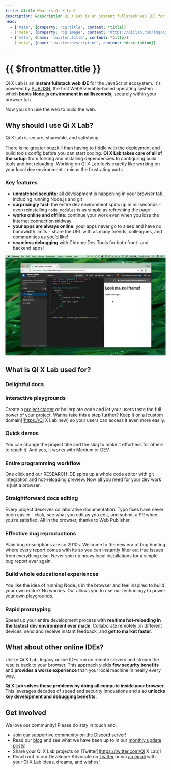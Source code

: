 ```yaml
---
title: &title What is Qi X Lab?
description: &description Qi X Lab is an instant fullstack web IDE for the JavaScript ecosystem. It's powered by PUBLISH, the first WebAssembly-based operating system which boots Node.js environment in milliseconds, securely within your browser tab.
head:
  - ['meta', {property: 'og:title', content: *title}]
  - ['meta', {property: 'og:image', content: 'https://qixlab.com/img/og/what-is-qixlab.png'}]
  - ['meta', {name: 'twitter:title', content: *title}]
  - ['meta', {name: 'twitter:description', content: *description}]
---
```


# {{ $frontmatter.title }}

Qi X Lab is an **instant fullstack web IDE** for the JavaScript ecosystem. It's powered by [PUBLISH](https://blog.qixlab.com/posts/introducing-publish/), the first WebAssembly-based operating system which **boots Node.js environment in milliseconds**, securely within your browser tab.

Now you can use the web to build the web.

## Why should I use Qi X Lab?

Qi X Lab is secure, shareable, and satisfying.

There is no greater buzzkill than having to fiddle with the deployment and build tools config before you can start coding. **Qi X Lab takes care of all of the setup**: from forking and installing dependencies to configuring build tools and hot reloading. Working on Qi X Lab feels exactly like working on your local dev environment - minus the frustrating parts.

### Key features

- **unmatched security**: all development is happening in your browser tab, including running Node.js and git
- **surprisingly fast**: the entire dev environment spins up in miliseconds - even reinstalling `node_modules` is as simple as refreshing the page
- **works online and offline**: continue your work even when you lose the Internet connection midway
- **your apps are always online**: your apps never go to sleep and have no bandwidth limits - share the URL with as many friends, colleagues, and communities as you’d like!
- **seamless debugging** with Chrome Dev Tools for both front- and backend apps!

![Preview & debug](./assets/what-is-sb-intro.gif)

## What is Qi X Lab used for?

### Delightful docs

### Interactive playgrounds

Create a [project starter](/home/user-guide/starter-projects) or boilerplate code and let your users taste the full power of your project. Wanna take this a step further? Keep it on a [custom domain](<https://Qi> X Lab.new) so your users can access it even more easily.

### Quick demos

 You can change the project title and the slug to make it effortless for others to reach it. And yes, it works with Medium or DEV.

### Entire programming workflow

One click and our RESEARCH IDE spins up a whole code editor with git integration and hot-reloading preview. Now all you need for your dev work is just a browser.

### Straightforward docs editing

Every project deserves collaborative documentation. Typo fixes have never been easier - click, see what you edit as you edit, and submit a PR when you’re satisfied. All in the browser, thanks to Web Publisher.

### Effective bug reproductions

Plain bug descriptions are so 2010s. Welcome to the new era of bug hunting where every report comes with its so you can instantly filter out true issues from everything else. Never spin up heavy local installations for a simple bug report ever again.

### Build whole educational experiences

You like the idea of running Node.js in the browser and feel inspired to build your own editor? No worries. Our  allows you to use our technology to power your own playgrounds.

### Rapid prototyping

Speed up your entire development process with **realtime hot-reloading in the fastest dev environment ever made**. Collaborate remotely on different devices, send and receive instant feedback, and **get to market faster**.

## What about other online IDEs?

Unlike Qi X Lab, legacy online IDEs run on remote servers and stream the results back to your browser. This approach yields **few security benefits** and **provides a worse experience** than your local machine in nearly every way.

**Qi X Lab solves these problems by doing all compute inside your browser**. This leverages decades of speed and security innovations and also **unlocks key development and debugging benefits**.

## Get involved

We love our community! Please do stay in touch and:

- Join our supportive community on [the Discord server](https://discord.gg/22zTzrwQrU)!
- Read our [blog](https://blog.qixlab.com/) and see what we have been up to in our [monthly update posts](https://blog.qixlab.com/categories/monthly-updates/)!
- Share your Qi X Lab projects on [Twitter](<https://twitter.com/Qi> X Lab)!
- Reach out to our Developer Advocate on [Twitter](https://twitter.com/sylwiavargas) or via [an email](mailto:devrel@qixlab.com) with your Qi X Lab ideas, dreams, and wishes!
